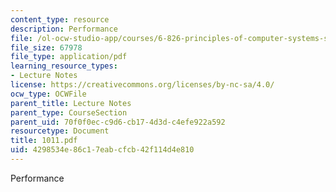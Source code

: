 ```yaml
---
content_type: resource
description: Performance
file: /ol-ocw-studio-app/courses/6-826-principles-of-computer-systems-spring-2002/4298534e86c17eabcfcb42f114d4e810_1011.pdf
file_size: 67978
file_type: application/pdf
learning_resource_types:
- Lecture Notes
license: https://creativecommons.org/licenses/by-nc-sa/4.0/
ocw_type: OCWFile
parent_title: Lecture Notes
parent_type: CourseSection
parent_uid: 70f0f0ec-c9d6-cb17-4d3d-c4efe922a592
resourcetype: Document
title: 1011.pdf
uid: 4298534e-86c1-7eab-cfcb-42f114d4e810
---
```

Performance